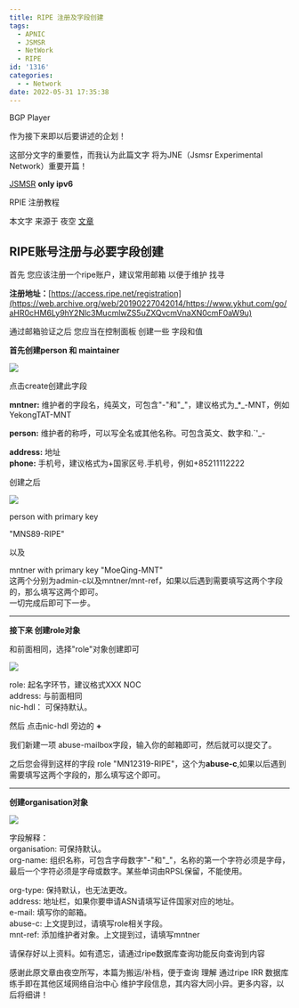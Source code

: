 ```yaml
---
title: RIPE 注册及字段创建
tags:
  - APNIC
  - JSMSR
  - NetWork
  - RIPE
id: '1316'
categories:
  - - Network
date: 2022-05-31 17:35:38
---
```


BGP Player

作为接下来即以后要讲述的企划！

这部分文字的重要性，而我认为此篇文字 将为JNE（Jsmsr Experimental Network）重要开篇！

[JSMSR](http://www.jsmsr.com) **only ipv6**

RPIE 注册教程

本文字 来源于 夜空 [文章](https://web.archive.org/web/20190227042014/https:/www.ykhut.com/archives/72/)

## RIPE账号注册与必要字段创建

首先 您应该注册一个ripe账户，建议常用邮箱 以便于维护 找寻

**注册地址：**[](https://web.archive.org/web/20190227042014/https://www.ykhut.com/go/aHR0cHM6Ly9hY2Nlc3MucmlwZS5uZXQvcmVnaXN0cmF0aW9u)[https://access.ripe.net/registration](https://web.archive.org/web/20190227042014/https://www.ykhut.com/go/aHR0cHM6Ly9hY2Nlc3MucmlwZS5uZXQvcmVnaXN0cmF0aW9u)

通过邮箱验证之后 您应当在控制面板 创建一些 字段和值

**首先创建person 和 maintainer**

![](https://cdn2.jioushan.top/LightPicture/2022/05/febc1e3387234cf3.png)

点击create创建此字段

**mntner:** 维护者的字段名，纯英文，可包含"-"和"\_"，建议格式为_\*_\-MNT，例如YekongTAT-MNT

**person:** 维护者的称呼，可以写全名或其他名称。可包含英文、数字和.\`'\_-

**address:** 地址  
**phone:** 手机号，建议格式为+国家区号.手机号，例如+85211112222

创建之后

![](https://cdn2.jioushan.top/LightPicture/2022/05/2e16817713d65b4f.png)

person with primary key

"MNS89-RIPE"

以及

mntner with primary key "MoeQing-MNT"  
这两个分别为admin-c以及mntner/mnt-ref，如果以后遇到需要填写这两个字段的，那么填写这两个即可。  
一切完成后即可下一步。

* * *

**接下来 创建role对象**

和前面相同，选择"role"对象创建即可

![](https://cdn2.jioushan.top/LightPicture/2022/05/0c875d5eab923282.png)

role: 起名字环节，建议格式XXX NOC  
address: 与前面相同  
nic-hdl： 可保持默认。

然后 点击nic-hdl 旁边的 **+**

我们新建一项 abuse-mailbox字段，输入你的邮箱即可，然后就可以提交了。

之后您会得到这样的字段 role "MN12319-RIPE"，这个为**abuse-c**,如果以后遇到需要填写这两个字段的，那么填写这个即可。

* * *

**创建organisation对象**

![](https://cdn2.jioushan.top/LightPicture/2022/05/5bac71c3a6ea019b.png)

字段解释：  
organisation: 可保持默认。  
org-name: 组织名称，可包含字母数字"-"和"\_"，名称的第一个字符必须是字母，最后一个字符必须是字母或数字。某些单词由RPSL保留，不能使用。

org-type: 保持默认，也无法更改。  
address: 地址栏，如果你要申请ASN请填写证件国家对应的地址。  
e-mail: 填写你的邮箱。  
abuse-c: 上文提到过，请填写role相关字段。  
mnt-ref: 添加维护者对象。上文提到过，请填写mntner

请保存好以上资料。如有遗忘，请通过ripe数据库查询功能反向查询到内容

感谢此原文章由夜空所写，本篇为搬运/补档，便于查询 理解 通过ripe IRR 数据库练手即在其他区域网络自治中心 维护字段信息，其内容大同小异。更多内容，以后将细讲！